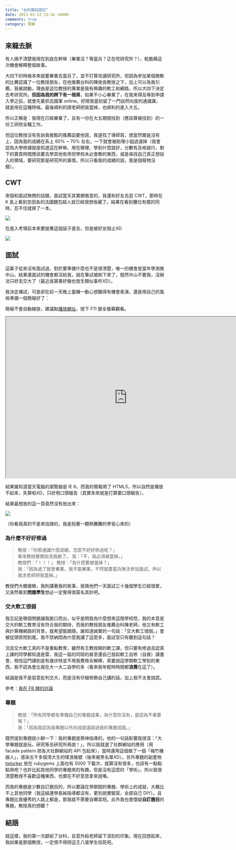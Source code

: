 ```yaml
---
title: "台科面試遊記"
date: 2013-03-22 13:34 +0800
comments: true
category: 閒聊
---
```


## 來龍去脈

有人搞不清楚我現在到底在幹嘛（畢業沒？等當兵？正在唸研究所？），乾脆藉這次機會解釋整個故事。

大四下的時候本來就要畢業去當兵了，並不打算攻讀研究所，但因為參加某個微軟的比賽認識了一位教授朋友，在他推薦台科的陳俊良教授之下，加上可以為我引薦，我被說動，理由是這位教授的專業是我有興趣的軟工和網路，所以大四下決定去考研究所。**但因為我的跨下有一根屌**，如果不小心畢業了，在我來得及等到申請入學之前，就會先輩抓去國軍 online。好險我當初留了一門自然向度的通識課，就是用在這種時候。最後順利的請老師把我當掉，也順利的進入大五。

所以正解是：我現在已經畢業了，且有一份在大五期間找到（應該算被找到）的一份工研院全職工作。

但這位教授沒有告訴我推甄的推薦函要他寫，我遂找了導師寫，想當然爾是沒有上，因為我的成績在系上 60% ~ 70% 左右，一下就會被助理小姐過濾掉（我會認為大學修課就是知道這在幹嘛、用在哪裡、學到什麼就好，分數有及格就行，剩下的寶貴時間應該要去學其他有用但學校未必會教的東西，或是尋找自己真正想投入的領域，要研究那是研究所的事情，所以只看我的成績的話，我是個廢物沒錯）。

## CWT

來個和面試無關的話題，面試當天其實頗愜意的，我還和好友去逛 CWT，那時在 K 島上看到忽田各的法國麵包超人就已經很想收藏了。結果在看到攤位有擺的同時，忍不住就拜了一本。

![](/images/bread-man.jpg)

在進入考場前本來要提著這個袋子進去，但是被好友阻止XD

![](/images/before-interview.jpg)

## 面試

這輩子從來沒有面試過，對於要準備什麼也不是很清楚，唯一的機會是當年學測推中山，結果連面試的機會都沒給我，就在筆試被刷下來了，既然中山不要我，沒辦法只好去交大了（最近吳寶春好像也發生類似事件XD）。

我決定裸試，可是卻在前一天晚上靈機一動心想難得有機會表演，還是用自己的風格準備一個簡報好了：

簡報不會自動縮放，建議點[播放網址](http://tjslides.herokuapp.com/slides/34/present)，按下 F11 變全螢幕觀看。

<iframe src="http://tjslides.herokuapp.com/slides/34/present" height=512 width=768></iframe>

結果誰知道當天電腦的瀏覽器是 IE 6，而我的簡報用了 HTML5，所以自然是播放不起來，失算啦XD，只好用口頭報告（其實本來就是打算要口頭報告）。

結果最想放的這一頁竟然沒有放出來：

![](/images/interview-slide.png)

（你看我真的不是來找碴的，我是抱著一顆熱騰騰的學習心來的）

### 為什麼不好好修過

> 教授：「你那通識什麼成績，怎麼不好好修過呢？」  
> 看來教授要開始洗我臉了。
> 我：「不，我必須被當掉。」  
> 教授們：「！！！」
> 教授：「為什麼要被當掉？」  
> 我：「因為過了就會畢業，我不能畢業，不然就要當兵無法參加面試，所以我求老師把我當掉。」  

教授們大概傻眼，我則講著我的故事，我猜他們一天面試三十幾個學生已經很累，又突然看到**問題學生**想必一定覺得很莫名其妙吧。

### 交大軟工很弱

我忘記是哪個問題讓我脫口而出，似乎是問我為什麼想來這間學校唸，我的本意是交大的軟工教育沒有符合我的期待，而我的教授朋友推薦台科陳老師，他又有軟工與計算機網路的背景，就希望能跟隨，誰知道誠實的一句話：「交大軟工很弱。」會被從頭質問到尾。我不禁納悶為什麼我講了這麼多，面試官只有聽到這句話？

況且交大軟工真的不是重點教育，雖然有王教授開的軟工課，但只要有修過且認真上課的同學都知道是雷，我這一屆的同班的甚至還自己發起軟工自修（自救）讀書會，相信這門課到底有幾伏特並不用我費唇舌解釋，真要說這學期軟工學到的東西，我不認為會比我在大一大二自學的多（看來我年輕時時間都**浪費**在這了）。

結論是我不是惡意批判交大，而是沒有仔細修飾自己講的話，加上我不太會說謊。

參考：[我在 FB 開的討論](https://www.facebook.com/714547619/posts/10151281716832620)

### 專題

> 教授：「所有同學都有準備自己的專題成果，為什麼你沒有，是認為不重要嗎？」  
> 我：「因為我認為我專題以外的成就遠超過我的專題成就。」

既然提到專題就小聊一下：我的專題是蔡神指導的，他的一句話影響我很深：「大學專題就是玩，研究等去研究所再說！」，所以我就選了社群網站的應用（用 facade pattern 把各大社群網站的 API 包起來），當時還用這個做了一個「梅竹機器人」，感染五千多個清大生的噗浪帳號（後來被黑名單XD）。另外專題的副產物 [tjplurker](https://code.google.com/p/tjplurker/) 放在 rubygems 上面也有 5000 下載次，就算沒有很多，也該有一點點點用吧？也許比起其他同學的專題來的有趣，但是沒有這麼的「學術」，所以我很清楚教授不喜歡這種東西，也實在不好意思拿來說嘴。

而我的專題是少數自訂題目的，所以要論在學期間的專題、學術上的成就，大概比不上其他同學（我這組連學長姊指導都沒有，更別說實驗室，全部自己 DIY）。且專題比我優秀的人路上都是，那我就不需要自曝其短。此外我也會懷疑**自訂題目**的專題，教授真的想聽？

## 結語

就這樣，我的第一次獻給了台科，且意外給老師留下深刻的印象。現在回想起來，我如果是那個教授，一定恨不得把這王八蛋學生掐死吧。

